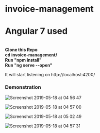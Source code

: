 # invoice-management
<h1>Angular 7 used</h1><br>
<b>Clone this Repo</b><br>
<b>cd invoice-management/</b><br>
<b>Run "npm install"</b><br>
  <b>Run "ng serve --open"</b>
<p>It will start listening on http://localhost:4200/</p>

<h3>Demonstration</h3>

![Screenshot 2019-05-18 at 04 56 47](https://user-images.githubusercontent.com/13907970/57961771-7cbf2600-792a-11e9-9243-2a20028a64ce.png)



![Screenshot 2019-05-18 at 04 57 00](https://user-images.githubusercontent.com/13907970/57961800-c0199480-792a-11e9-8807-3a11d33388fd.png)


![Screenshot 2019-05-18 at 05 02 49](https://user-images.githubusercontent.com/13907970/57961825-0111a900-792b-11e9-97b7-5bf171c02472.png)



![Screenshot 2019-05-18 at 04 57 31](https://user-images.githubusercontent.com/13907970/57961811-daec0900-792a-11e9-9260-be31cb9b78b7.png)
